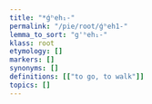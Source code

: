 ```yaml
---
title: "*ǵʰeh₁-"
permalink: "/pie/root/ǵʰeh1-"
lemma_to_sort: "g'ʰeh₁-"
klass: root
etymology: []
markers: []
synonyms: []
definitions: [["to go, to walk"]]
topics: []
---
```

